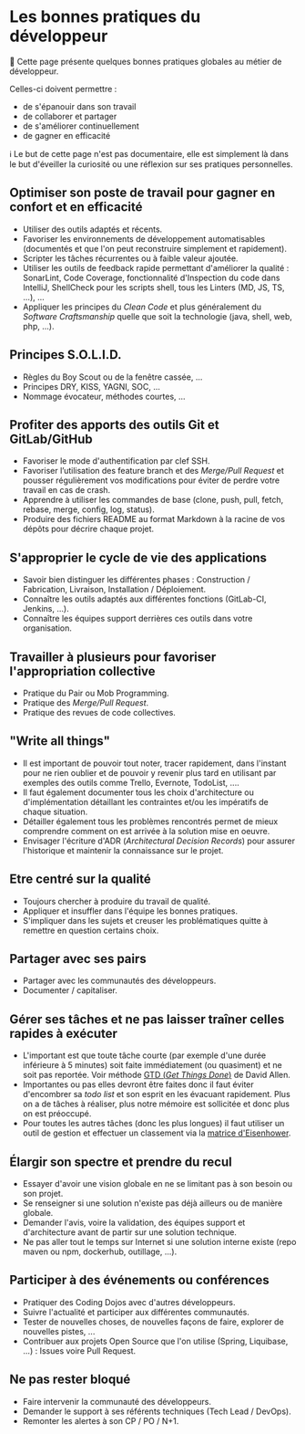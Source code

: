 # Les bonnes pratiques du développeur

:pushpin: Cette page présente quelques bonnes pratiques globales au métier de développeur.

Celles-ci doivent permettre :

* de s'épanouir dans son travail
* de collaborer et partager
* de s'améliorer continuellement
* de gagner en efficacité

:information_source: Le but de cette page n'est pas documentaire, elle est simplement là dans le but d'éveiller la curiosité ou une réflexion sur ses pratiques personnelles.

## Optimiser son poste de travail pour gagner en confort et en efficacité

* Utiliser des outils adaptés et récents.
* Favoriser les environnements de développement automatisables (documentés et que l'on peut reconstruire simplement et rapidement).
* Scripter les tâches récurrentes ou à faible valeur ajoutée.
* Utiliser les outils de feedback rapide permettant d'améliorer la qualité : SonarLint, Code Coverage, fonctionnalité d'Inspection du code dans IntelliJ, ShellCheck pour les scripts shell, tous les Linters (MD, JS, TS, ...), ...
* Appliquer les principes du _Clean Code_ et plus généralement du _Software Craftsmanship_ quelle que soit la technologie (java, shell, web, php, ...).

## Principes S.O.L.I.D.

* Règles du Boy Scout ou de la fenêtre cassée, ...
* Principes DRY, KISS, YAGNI, SOC, ...
* Nommage évocateur, méthodes courtes, ...

## Profiter des apports des outils Git et GitLab/GitHub

* Favoriser le mode d'authentification par clef SSH.
* Favoriser l’utilisation des feature branch et des _Merge/Pull Request_ et pousser régulièrement vos modifications pour éviter de perdre votre travail en cas de crash.
* Apprendre à utiliser les commandes de base (clone, push, pull, fetch, rebase, merge, config, log, status).
* Produire des fichiers README au format Markdown à la racine de vos dépôts pour décrire chaque projet.

## S'approprier le cycle de vie des applications

* Savoir bien distinguer les différentes phases : Construction / Fabrication, Livraison, Installation / Déploiement.
* Connaître les outils adaptés aux différentes fonctions (GitLab-CI, Jenkins, ...).
* Connaître les équipes support derrières ces outils dans votre organisation.

## Travailler à plusieurs pour favoriser l'appropriation collective

* Pratique du Pair ou Mob Programming.
* Pratique des _Merge/Pull Request_.
* Pratique des revues de code collectives.

## "Write all things"

* Il est important de pouvoir tout noter, tracer rapidement, dans l'instant pour ne rien oublier et de pouvoir y revenir plus tard en utilisant par exemples des outils comme Trello, Evernote, TodoList, ....
* Il faut également documenter tous les choix d'architecture ou d'implémentation détaillant les contraintes et/ou les impératifs de chaque situation.
* Détailler également tous les problèmes rencontrés permet de mieux comprendre comment on est arrivée à la solution mise en oeuvre.
* Envisager l'écriture d'ADR (_Architectural Decision Records_) pour assurer l'historique et maintenir la connaissance sur le projet.

## Etre centré sur la qualité

* Toujours chercher à produire du travail de qualité.
* Appliquer et insuffler dans l'équipe les bonnes pratiques.
* S'impliquer dans les sujets et creuser les problématiques quitte à remettre en question certains choix.

## Partager avec ses pairs

* Partager avec les communautés des développeurs.
* Documenter / capitaliser.

## Gérer ses tâches et ne pas laisser traîner celles rapides à exécuter

* L'important est que toute tâche courte (par exemple d'une durée inférieure à 5 minutes) soit faite immédiatement (ou quasiment) et ne soit pas reportée. Voir méthode [GTD (_Get Things Done_)](https://everlaab.com/comment-augmenter-sa-productivite-avec-la-methode-gtd/) de David Allen.
* Importantes ou pas elles devront être faites donc il faut éviter d'encombrer sa _todo list_ et son esprit en les évacuant rapidement. Plus on a de tâches à réaliser, plus notre mémoire est sollicitée et donc plus on est préoccupé.
* Pour toutes les autres tâches (donc les plus longues) il faut utiliser un outil de gestion et effectuer un classement via la [matrice d'Eisenhower](https://chef-de-projet.fr/matrice-eisenhower/).

## Élargir son spectre et prendre du recul

* Essayer d'avoir une vision globale en ne se limitant pas à son besoin ou son projet.
* Se renseigner si une solution n'existe pas déjà ailleurs ou de manière globale.
* Demander l'avis, voire la validation, des équipes support et d'architecture avant de partir sur une solution technique.
* Ne pas aller tout le temps sur Internet si une solution interne existe (repo maven ou npm, dockerhub, outillage, ...).

## Participer à des événements ou conférences

* Pratiquer des Coding Dojos avec d'autres développeurs.
* Suivre l'actualité et participer aux différentes communautés.
* Tester de nouvelles choses, de nouvelles façons de faire, explorer de nouvelles pistes, ...
* Contribuer aux projets Open Source que l'on utilise (Spring, Liquibase, ...) : Issues voire Pull Request.

## Ne pas rester bloqué

* Faire intervenir la communauté des développeurs.
* Demander le support à ses référents techniques (Tech Lead / DevOps).
* Remonter les alertes à son CP / PO / N+1.
